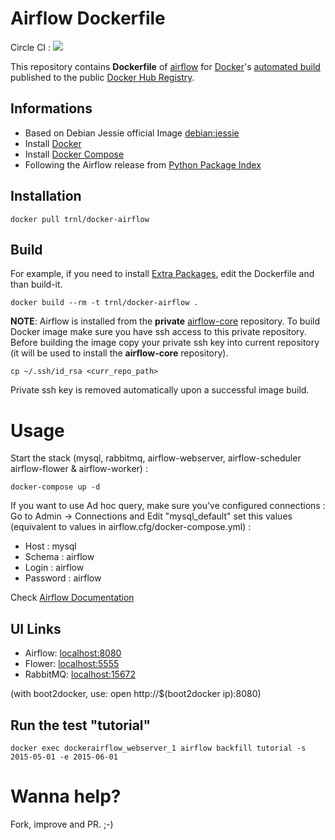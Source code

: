 # Airflow Dockerfile
Circle CI : [![](https://circleci.com/gh/puckel/docker-airflow.svg?style=svg)](https://circleci.com/gh/puckel/docker-airflow)

This repository contains **Dockerfile** of [airflow](https://github.com/airbnb/airflow) for [Docker](https://www.docker.com/)'s [automated build](https://registry.hub.docker.com/u/puckel/docker-airflow/) published to the public [Docker Hub Registry](https://registry.hub.docker.com/).

## Informations

* Based on Debian Jessie official Image [debian:jessie](https://registry.hub.docker.com/_/debian/)
* Install [Docker](https://www.docker.com/)
* Install [Docker Compose](https://docs.docker.com/compose/install/)
* Following the Airflow release from [Python Package Index](https://pypi.python.org/pypi/airflow)

## Installation

    docker pull trnl/docker-airflow

## Build

For example, if you need to install [Extra Packages](http://pythonhosted.org/airflow/installation.html#extra-package), edit the Dockerfile and than build-it.

    docker build --rm -t trnl/docker-airflow .
        
**NOTE**: Airflow is installed from the **private** [airflow-core](https://github.com/LibertyGlobal/airflow-core) repository.
To build Docker image make sure you have ssh access to this private repository.
Before building the image copy your private ssh key into current repository (it will be used to
install the **airflow-core** repository).

    cp ~/.ssh/id_rsa <curr_repo_path>

Private ssh key is removed automatically upon a successful image build.

# Usage

Start the stack (mysql, rabbitmq, airflow-webserver, airflow-scheduler airflow-flower & airflow-worker) :

    docker-compose up -d

If you want to use Ad hoc query, make sure you've configured connections :
Go to Admin -> Connections and Edit "mysql_default" set this values (equivalent to values in airflow.cfg/docker-compose.yml) :
- Host : mysql
- Schema : airflow
- Login : airflow
- Password : airflow

Check [Airflow Documentation](http://pythonhosted.org/airflow/)

## UI Links

- Airflow: [localhost:8080](http://localhost:8080/)
- Flower: [localhost:5555](http://localhost:5555/)
- RabbitMQ: [localhost:15672](http://localhost:15672/)

(with boot2docker, use: open http://$(boot2docker ip):8080)


## Run the test "tutorial"

    docker exec dockerairflow_webserver_1 airflow backfill tutorial -s 2015-05-01 -e 2015-06-01

# Wanna help?

Fork, improve and PR. ;-)
